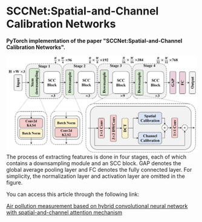 # SCCNet:Spatial-and-Channel Calibration Networks
**PyTorch implementation of the paper "SCCNet:Spatial-and-Channel Calibration Networks".**  

![SCCNet](https://github.com/Fucheng-Wu/SCCNet/blob/main/images/SCCNet.jpg "The network structure of SCCNet.")  
The process of extracting features is done in four stages, each of which contains a downsampling module and an SCC block. GAP denotes the global average pooling layer and FC denotes the fully connected layer. For simplicity, the normalization layer and activation layer are omitted in the figure.  



You can access this article through the following link:

[Air pollution measurement based on hybrid convolutional neural network with spatial-and-channel attention mechanism](https://doi.org/10.1016/j.eswa.2023.120921)
